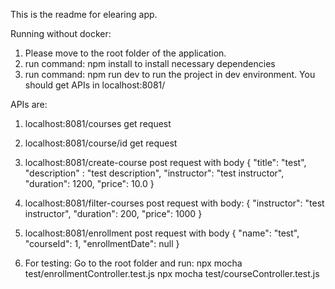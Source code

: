 This is the readme for elearing  app.

Running without docker: 
1. Please move to the root folder of the application.
2. run command:  npm install to install necessary dependencies
3. run command: npm run dev to run the project in dev environment. You should get APIs in localhost:8081/

APIs are: 
1. localhost:8081/courses get request
2. localhost:8081/course/id get request
3. localhost:8081/create-course post request with body
{
    "title": "test",
    "description" : "test description",
    "instructor": "test instructor",
    "duration": 1200,
    "price": 10.0 
}

4. localhost:8081/filter-courses post request with body:
{
    "instructor": "test instructor",
    "duration": 200,
    "price": 1000
}
5. localhost:8081/enrollment post request with body
{
    "name": "test",
    "courseId": 1,
    "enrollmentDate": null
}



4. For testing: 
Go to the root folder and run: 
npx mocha test/enrollmentController.test.js
npx mocha test/courseController.test.js